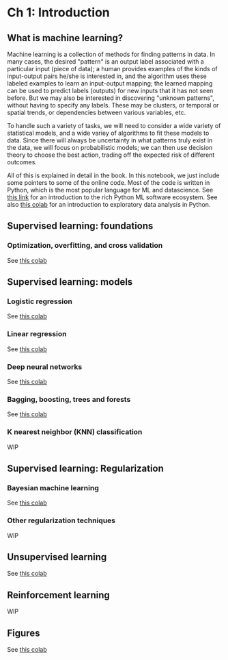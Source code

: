 # Ch 1: Introduction

## What is machine learning?

Machine learning is a collection of methods for finding patterns in data.
In many cases, the desired "pattern"
is an output label associated with a particular input (piece
of data); a human provides examples of the kinds of input-output pairs he/she
is interested in,
and the algorithm  uses these labeled examples to learn an input-output mapping;
the learned mapping can be used to 
predict labels (outputs) for new inputs that it has not seen before.
But we may also be interested in discovering "unknown patterns",
without having to specify any labels.
These may be clusters, or temporal or spatial trends, or dependencies
between various variables, etc.

To handle such a variety of tasks, we will need to consider a wide variety
of statistical models, and a wide variey of algorithms to fit
these models to data. Since there will always be uncertainty in what patterns
truly exist in the data, we will focus on probabilistic models; we can then
use decision theory to choose the best action, trading off the expected risk
of different outcomes.

All of this is explained in detail in the book.
In this notebook, we just include some pointers to some of the online code.
Most of the code is written in Python, which is the most
popular language for ML and datascience.
See [this link](https://github.com/probml/pyprobml/blob/master/notebooks/intro/software.md)
for an introduction to the rich Python ML software ecosystem.
See also [this colab](https://colab.research.google.com/github/probml/pyprobml/blob/master/notebooks/intro/data.ipynb) for
an introduction to exploratory data analysis in Python.
 
 ## Supervised learning: foundations
 
 ### Optimization, overfitting, and cross validation
 See [this colab](https://colab.research.google.com/github/probml/pyprobml/blob/master/notebooks/intro/optimization_overfitting_and_cross_validation.ipynb) 
 
 
 ## Supervised learning: models
 
 ### Logistic regression <a class="anchor" id="logreg"></a>
 
 See [this colab](https://colab.research.google.com/github/probml/pyprobml/blob/master/notebooks/intro/logreg.ipynb) 
 
 ### Linear regression <a class="anchor" id="linreg"></a>
 
 See [this colab](https://colab.research.google.com/github/probml/pyprobml/blob/master/notebooks/intro/linreg.ipynb) 
 
 ### Deep neural networks <a class="anchor" id="DNN"></a>
 
 See [this colab](https://colab.research.google.com/github/probml/pyprobml/blob/master/notebooks/dnn1/dnn.ipynb) 
 
 ### Bagging, boosting, trees and forests
 
 See [this colab](https://colab.research.google.com/github/probml/pyprobml/blob/master/notebooks/intro/bagging_boosting_trees_and_forests.ipynb) 
 
 ### K nearest neighbor (KNN) classification
 
 WIP
 
 ## Supervised learning: Regularization
 
 ### Bayesian machine learning
 
 See [this colab](https://colab.research.google.com/github/probml/pyprobml/blob/master/notebooks/intro/svi_linear_regression_1d_tfp.ipynb)
 
 ### Other regularization techniques
 
 WIP
 
 ## Unsupervised learning <a class="anchor" id="unsuper"></a>
 
 See [this colab](https://colab.research.google.com/github/probml/pyprobml/blob/master/notebooks/intro/unsuper.ipynb) 
 
 ## Reinforcement learning
 
 WIP
 
 ## Figures 
 
 See [this colab](https://colab.research.google.com/github/probml/pyprobml/blob/master/notebooks/figures/chapter1_figures.ipynb) 
